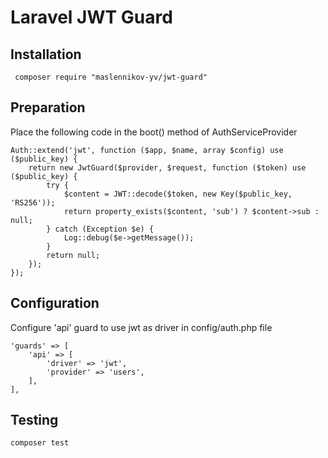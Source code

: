 # Laravel JWT Guard

## Installation

```
 composer require "maslennikov-yv/jwt-guard"
```

## Preparation
Place the following code in the boot() method of AuthServiceProvider
```
Auth::extend('jwt', function ($app, $name, array $config) use ($public_key) {
    return new JwtGuard($provider, $request, function ($token) use ($public_key) {
        try {
            $content = JWT::decode($token, new Key($public_key, 'RS256'));
            return property_exists($content, 'sub') ? $content->sub : null;
        } catch (Exception $e) {
            Log::debug($e->getMessage());
        }
        return null;
    });
});
```

## Configuration
Configure 'api' guard to use jwt as driver in config/auth.php file
```
'guards' => [
    'api' => [
        'driver' => 'jwt',
        'provider' => 'users',
    ],
],
```

## Testing
```
composer test
```
